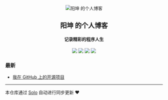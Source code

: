 <p align="center"><img alt="阳坤 的个人博客" src="https://static.b3log.org/images/brand/solo-32.png"></p><h2 align="center">
阳坤 的个人博客
</h2>

<h4 align="center">记录精彩的程序人生</h4>
<p align="center"><a title="阳坤 的个人博客" target="_blank" href="https://github.com/yangkun19921001/solo-blog"><img src="https://img.shields.io/github/last-commit/yangkun19921001/solo-blog.svg?style=flat-square&color=FF9900"></a>
<a title="GitHub repo size in bytes" target="_blank" href="https://github.com/yangkun19921001/solo-blog"><img src="https://img.shields.io/github/repo-size/yangkun19921001/solo-blog.svg?style=flat-square"></a>
<a title="Solo Version" target="_blank" href="https://github.com/b3log/solo/releases"><img src="https://img.shields.io/badge/solo-3.6.7-f1e05a.svg?style=flat-square&color=blueviolet"></a>
<a title="Hits" target="_blank" href="https://github.com/b3log/hits"><img src="https://hits.b3log.org/yangkun19921001/solo-blog.svg"></a></p>

### 最新

* [我在 GitHub 上的开源项目](https://www.devyk.top/my-github-repos)



---

本仓库通过 [Solo](https://github.com/b3log/solo) 自动进行同步更新 ❤️ 